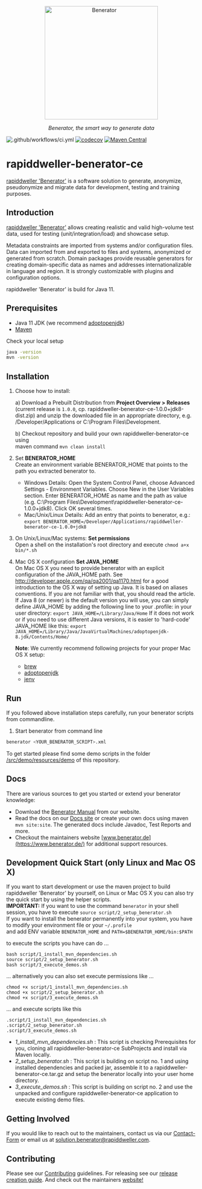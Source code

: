 <p align="center">
  <a href="https://benerator.de"><img width="300" height="300" src="https://github.com/rapiddweller/rapiddweller-benerator-ce/blob/development/docs/assets/benerator-icon.png" alt="Benerator"></a>
</p>
<p align="center">
    <em>Benerator, the smart way to generate data</em>
</p>


![.github/workflows/ci.yml](https://github.com/rapiddweller/rapiddweller-benerator-ce/workflows/.github/workflows/ci.yml/badge.svg) 
[![codecov](https://codecov.io/gh/rapiddweller/rapiddweller-benerator-ce/branch/development/graph/badge.svg?token=YGUTL8FXKE)](https://codecov.io/gh/rapiddweller/rapiddweller-benerator-ce)
[![Maven Central](https://maven-badges.herokuapp.com/maven-central/com.rapiddweller/rapiddweller-benerator-ce/badge.svg)](https://search.maven.org/artifact/com.rapiddweller/rapiddweller-benerator-ce)

# rapiddweller-benerator-ce

[rapiddweller 'Benerator'](https://www.benerator.de) is a software solution to 
generate, anonymize, pseudonymize and migrate data for
development, testing and training purposes.

## Introduction

[rapiddweller 'Benerator'](https://www.benerator.de) allows creating realistic and valid 
high-volume test data, used for testing (unit/integration/load) and showcase setup.

Metadata constraints are imported from systems and/or configuration files. Data can imported from
and exported to files and systems, anonymized or generated from scratch. Domain packages provide
reusable generators for creating domain-specific data as names and addresses internationalizable
in language and region. It is strongly customizable with plugins and configuration options.

rapiddweller 'Benerator' is build for Java 11.

## Prerequisites

- Java 11 JDK (we recommend [adoptopenjdk](https://adoptopenjdk.net/))
- [Maven](https://maven.apache.org/)

Check your local setup
```bash
java -version
mvn -version 
```

## Installation

1. Choose how to install:  
    
    a) Download a Prebuilt Distribution from **Project Overview > Releases**   
    (current release is `1.0.0`, cp. rapiddweller-benerator-ce-1.0.0+jdk8-dist.zip) 
    and unzip the downloaded file in an appropriate directory, 
    e.g. /Developer/Applications or C:\Program Files\Development.
    
    b) Checkout repository and build your own rapiddweller-benerator-ce using   
    maven command `mvn clean install`
    
    
2. Set **BENERATOR_HOME**  
   Create an environment variable BENERATOR_HOME that points to the path you extracted benerator to.
   
    - Windows Details: Open the System Control Panel, choose Advanced Settings - Environment Variables. 
      Choose New in the User Variables section. Enter BENERATOR_HOME as name and the path as value 
      (e.g. C:\Program Files\Development\rapiddweller-benerator-ce-1.0.0+jdk8). Click OK several times.
    - Mac/Unix/Linux Details: Add an entry that points to benerator, 
      e.g.: `export BENERATOR_HOME=/Developer/Applications/rapiddweller-benerator-ce-1.0.0+jdk8`


3. On Unix/Linux/Mac systems: **Set permissions**   
   Open a shell on the installation's root directory and execute
    `chmod a+x bin/*.sh`  
   

4. Mac OS X configuration **Set JAVA_HOME**  
   On Mac OS X you need to provide benerator with an explicit configuration of the JAVA_HOME path. 
   See http://developer.apple.com/qa/qa2001/qa1170.html for a good introduction to the OS X way of setting up Java. 
   It is based on aliases conventions. If you are not familiar with that, you should read the article. 
   If Java 8 (or newer) is the default version you will use, you can simply define JAVA_HOME by adding the 
   following line to your .profile: in your user directory:
   `export JAVA_HOME=/Library/Java/Home`
   If it does not work or if you need to use different Java versions, it is easier to 'hard-code' 
   JAVA_HOME like this:
   `export  JAVA_HOME=/Library/Java/JavaVirtualMachines/adoptopenjdk-8.jdk/Contents/Home/`
   
    **Note**: We currently recommend following projects for your proper Mac OS X setup:         
    -  [brew](https://brew.sh/)
    -  [adoptopenjdk](https://adoptopenjdk.net/)
    -  [jenv](https://www.jenv.be/)
   
## Run

If you followed above installation steps carefully, run your benerator scripts from commandline.

1. Start benerator from command line
```bash
benerator <YOUR_BENERATOR_SCRIPT>.xml
```

To get started please find some demo scripts in the folder 
[/src/demo/resources/demo](/src/demo/resources/demo) of this repository.

## Docs

There are various sources to get you started or extend your benerator knowledge:
- Download the [Benerator Manual](https://www.benerator.de/ce/1.0.0/rapiddweller-benerator-ce-manual-1.0.0.pdf) 
  from our website.
- Read the docs on our [Docs site](https://www.benerator.de/ce/1.0.0/doc/) or 
  create your own docs using maven `mvn site:site`. 
  The generated docs include Javadoc, Test Reports and more.
- Checkout the maintainers website [www.benerator.de](https://www.benerator.de/) for additional support resources.  

## Development Quick Start (only Linux and Mac OS X)
If you want to start development or use the maven project to build rapiddweller 'Benerator' by yourself,
on Linux or Mac OS X you can also try the quick start by using the helper scripts.  
**IMPORTANT:** If you want to use the command `benerator` in your shell session, you have to execute `source script/2_setup_benerator.sh`  
If you want to install the benerator permanently into your system, you have to modify your environment file or your `~/.profile`   
and add ENV variable `BENERATOR_HOME` and `PATH=$BENERATOR_HOME/bin:$PATH`

to execute the scripts you have can do ...

`bash script/1_install_mvn_dependencies.sh`  
`source script/2_setup_benerator.sh`  
`bash script/3_execute_demos.sh`

... alternatively you can also set execute permissions like ...

`chmod +x script/1_install_mvn_dependencies.sh`  
`chmod +x script/2_setup_benerator.sh`  
`chmod +x script/3_execute_demos.sh`

... and execute scripts like this

`.script/1_install_mvn_dependencies.sh`  
`.script/2_setup_benerator.sh`  
`.script/3_execute_demos.sh`


- _1_install_mvn_dependencies.sh_ : This script is checking Prerequisites for you, cloning all rapiddweller-benerator-ce SubProjects and install via Maven locally.
- _2_setup_benerator.sh_ : This script is building on script no. 1 and using installed dependencies and packed jar, assemble it to a rapiddweller-benerator-ce.tar.gz and setup the benerator locally into your user home directory.
- _3_execute_demos.sh_ : This script is building on script no. 2 and use the unpacked and configure rapiddweller-benerator-ce application to execute existing demo files.

## Getting Involved

If you would like to reach out to the maintainers, contact us via our 
[Contact-Form](https://www.benerator.de/contact-us) or email us at 
[solution.benerator@rapiddweller.com](mailto://solution.benerator@rapiddweller.com).


## Contributing

Please see our [Contributing](CONTRIBUTING.md) guidelines. 
For releasing see our [release creation guide](RELEASE.md). 
And check out the maintainers [website!](https://rapiddweller.com)

